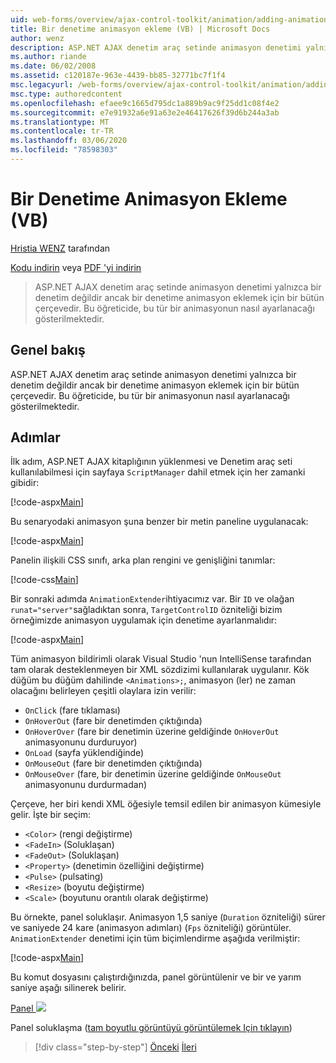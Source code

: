 ```yaml
---
uid: web-forms/overview/ajax-control-toolkit/animation/adding-animation-to-a-control-vb
title: Bir denetime animasyon ekleme (VB) | Microsoft Docs
author: wenz
description: ASP.NET AJAX denetim araç setinde animasyon denetimi yalnızca bir denetim değildir ancak bir denetime animasyon eklemek için bir bütün çerçevedir. Bu öğreticide nasıl yapılacağı gösterilmektedir...
ms.author: riande
ms.date: 06/02/2008
ms.assetid: c120187e-963e-4439-bb85-32771bc7f1f4
msc.legacyurl: /web-forms/overview/ajax-control-toolkit/animation/adding-animation-to-a-control-vb
msc.type: authoredcontent
ms.openlocfilehash: efaee9c1665d795dc1a889b9ac9f25dd1c08f4e2
ms.sourcegitcommit: e7e91932a6e91a63e2e46417626f39d6b244a3ab
ms.translationtype: MT
ms.contentlocale: tr-TR
ms.lasthandoff: 03/06/2020
ms.locfileid: "78598303"
---
```

# <a name="adding-animation-to-a-control-vb"></a>Bir Denetime Animasyon Ekleme (VB)

[Hristia WENZ](https://github.com/wenz) tarafından

[Kodu indirin](https://download.microsoft.com/download/f/9/a/f9a26acd-8df4-4484-8a18-199e4598f411/Animation1.vb.zip) veya [PDF 'yi indirin](https://download.microsoft.com/download/6/7/1/6718d452-ff89-4d3f-a90e-c74ec2d636a3/animation1VB.pdf)

> ASP.NET AJAX denetim araç setinde animasyon denetimi yalnızca bir denetim değildir ancak bir denetime animasyon eklemek için bir bütün çerçevedir. Bu öğreticide, bu tür bir animasyonun nasıl ayarlanacağı gösterilmektedir.

## <a name="overview"></a>Genel bakış

ASP.NET AJAX denetim araç setinde animasyon denetimi yalnızca bir denetim değildir ancak bir denetime animasyon eklemek için bir bütün çerçevedir. Bu öğreticide, bu tür bir animasyonun nasıl ayarlanacağı gösterilmektedir.

## <a name="steps"></a>Adımlar

İlk adım, ASP.NET AJAX kitaplığının yüklenmesi ve Denetim araç seti kullanılabilmesi için sayfaya `ScriptManager` dahil etmek için her zamanki gibidir:

[!code-aspx[Main](adding-animation-to-a-control-vb/samples/sample1.aspx)]

Bu senaryodaki animasyon şuna benzer bir metin paneline uygulanacak:

[!code-aspx[Main](adding-animation-to-a-control-vb/samples/sample2.aspx)]

Panelin ilişkili CSS sınıfı, arka plan rengini ve genişliğini tanımlar:

[!code-css[Main](adding-animation-to-a-control-vb/samples/sample3.css)]

Bir sonraki adımda `AnimationExtender`ihtiyacımız var. Bir `ID` ve olağan `runat="server"`sağladıktan sonra, `TargetControlID` özniteliği bizim örneğimizde animasyon uygulamak için denetime ayarlanmalıdır:

[!code-aspx[Main](adding-animation-to-a-control-vb/samples/sample4.aspx)]

Tüm animasyon bildirimli olarak Visual Studio 'nun IntelliSense tarafından tam olarak desteklenmeyen bir XML sözdizimi kullanılarak uygulanır. Kök düğüm bu düğüm dahilinde `<Animations>;`, animasyon (ler) ne zaman olacağını belirleyen çeşitli olaylara izin verilir:

- `OnClick` (fare tıklaması)
- `OnHoverOut` (fare bir denetimden çıktığında)
- `OnHoverOver` (fare bir denetimin üzerine geldiğinde `OnHoverOut` animasyonunu durduruyor)
- `OnLoad` (sayfa yüklendiğinde)
- `OnMouseOut` (fare bir denetimden çıktığında)
- `OnMouseOver` (fare, bir denetimin üzerine geldiğinde `OnMouseOut` animasyonunu durdurmadan)

Çerçeve, her biri kendi XML öğesiyle temsil edilen bir animasyon kümesiyle gelir. İşte bir seçim:

- `<Color>` (rengi değiştirme)
- `<FadeIn>` (Soluklaşan)
- `<FadeOut>` (Soluklaşan)
- `<Property>` (denetimin özelliğini değiştirme)
- `<Pulse>` (pulsating)
- `<Resize>` (boyutu değiştirme)
- `<Scale>` (boyutunu orantılı olarak değiştirme)

Bu örnekte, panel soluklaşır. Animasyon 1,5 saniye (`Duration` özniteliği) sürer ve saniyede 24 kare (animasyon adımları) (`Fps` özniteliği) görüntüler. `AnimationExtender` denetimi için tüm biçimlendirme aşağıda verilmiştir:

[!code-aspx[Main](adding-animation-to-a-control-vb/samples/sample5.aspx)]

Bu komut dosyasını çalıştırdığınızda, panel görüntülenir ve bir ve yarım saniye aşağı silinerek belirir.

[Panel ![](adding-animation-to-a-control-vb/_static/image2.png)](adding-animation-to-a-control-vb/_static/image1.png)

Panel soluklaşma ([tam boyutlu görüntüyü görüntülemek Için tıklayın](adding-animation-to-a-control-vb/_static/image3.png))

> [!div class="step-by-step"]
> [Önceki](dynamically-controlling-updatepanel-animations-cs.md)
> [İleri](executing-several-animations-at-the-same-time-vb.md)
